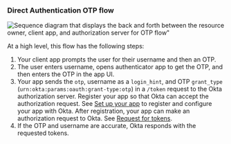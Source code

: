 ### Direct Authentication OTP flow

<div class="three-quarter">

![Sequence diagram that displays the back and forth between the resource owner, client app, and authorization server for OTP flow"](/img/authorization/otp.png)

</div>

<!-- Source for image. Generated using http://www.plantuml.com/plantuml/uml/

skinparam monochrome true
actor "User" as user
participant "Client App (Your App)" as client
participant "Authorization Server (Okta)" as okta

autonumber "<b>#."
client -> user: Prompts user for username and OTP
user -> client: Enters username and OTP
client -> okta: Sends `otp`, username (`login_hint`), `grant_type` in `/token` request
okta -> client: Sends access token (optionally refresh token)

-->

At a high level, this flow has the following steps:

1. Your client app prompts the user for their username and then an OTP.
1. The user enters username, opens authenticator app to get the OTP, and then enters the OTP in the app UI.
1. Your app sends the `otp`, username as a `login_hint`, and OTP `grant_type` (`urn:okta:params:oauth:grant-type:otp`) in a `/token` request to the Okta authorization server.
    Register your app so that Okta can accept the authorization request. See [Set up your app](#set-up-your-app) to register and configure your app with Okta. After registration, your app can make an authorization request to Okta. See [Request for tokens](#request-for-tokens).
1. If the OTP and username are accurate, Okta responds with the requested tokens.
